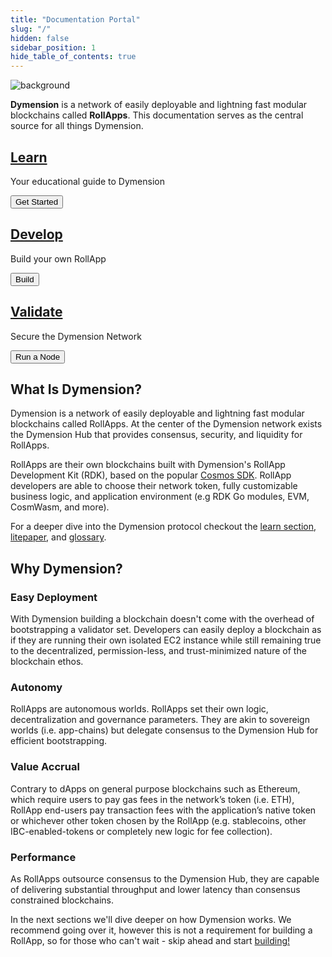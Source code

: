 ```yaml
---
title: "Documentation Portal"
slug: "/"
hidden: false
sidebar_position: 1
hide_table_of_contents: true
---
```


<div class="card image-card overlay-primary">
    <img class="background" loading="eager" src={require('@site/static/img/background.jpeg').default} alt="background" />
    <div class="card-body">
        <div class="card-body-overlay"></div>
        <p class="card-text"><b>Dymension</b> is a network of easily deployable and lightning fast modular blockchains called <b>RollApps</b>. This documentation serves as the central source for all things Dymension.</p>
    </div>
</div>

<div class="row row-cols-1 row-cols-md-3 main-actions">
    <div class="col">
        <div class="card card-body">
            <a href="learn/modular-intro" class="card-link stretched-link"> 
                <h2 class="card-title">Learn</h2>
            </a>
            <p class="card-text">Your educational guide to Dymension</p>
            <div class="card-actions">
                <button class="action-button">Get Started</button>
            </div>
        </div>
    </div>
    <div class="col">
        <div class="card card-body">
            <a href="develop/get-started/setup" class="card-link stretched-link"> 
                <h2 class="card-title">Develop</h2>
            </a>
            <p class="card-text">Build your own RollApp</p>
            <div class="card-actions">
                <button class="action-button">Build</button>
            </div>
        </div>
    </div>
    <div class="col">
        <div class="card card-body">
            <a href="validate/overview" class="card-link stretched-link"> 
                <h2 class="card-title">Validate</h2>
            </a>
            <p class="card-text">Secure the Dymension Network</p>
            <div class="card-actions">
                <button class="action-button">Run a Node</button>
           </div>
        </div>
    </div>
</div>

## What Is Dymension?

Dymension is a network of easily deployable and lightning fast modular blockchains called RollApps. At the center of the Dymension network exists the Dymension Hub that provides consensus, security, and liquidity for RollApps.

RollApps are their own blockchains built with Dymension's RollApp Development Kit (RDK), based on the popular [Cosmos SDK](https://docs.cosmos.network/). RollApp developers are able to choose their network token, fully customizable business logic, and application environment (e.g RDK Go modules, EVM, CosmWasm, and more).

For a deeper dive into the Dymension protocol checkout the [learn section](/docs/learn/modular-intro.md), [litepaper](/docs/dymension-litepaper/index.md), and [glossary](/docs/reference/glossary.md).

## Why Dymension?

### Easy Deployment

With Dymension building a blockchain doesn't come with the overhead of bootstrapping a validator set. Developers can easily deploy a blockchain as if they are running their own isolated EC2 instance while still remaining true to the decentralized, permission-less, and trust-minimized nature of the blockchain ethos.

### Autonomy

RollApps are autonomous worlds. RollApps set their own logic, decentralization and governance parameters. They are akin to sovereign worlds (i.e. app-chains) but delegate consensus to the Dymension Hub for efficient bootstrapping.

### Value Accrual

Contrary to dApps on general purpose blockchains such as Ethereum, which require users to pay gas fees in the network’s token (i.e. ETH), RollApp end-users pay transaction fees with the application’s native token or whichever other token chosen by the RollApp (e.g. stablecoins, other IBC-enabled-tokens or completely new logic for fee collection).

### Performance

As RollApps outsource consensus to the Dymension Hub, they are capable of delivering substantial throughput and lower latency than consensus constrained blockchains.

In the next sections we'll dive deeper on how Dymension works. We recommend going over it, however this is not a requirement for building a RollApp, so for those who can't wait - skip ahead and start [building!](/docs/develop/get-started/setup.md)
